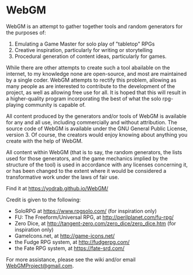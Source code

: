 # WebGM

WebGM is an attempt to gather together tools and random generators for the purposes of:
 1) Emulating a Game Master for solo play of "tabletop" RPGs
 2) Creative inspiration, particularly for writing or storytelling
 3) Procedural generation of content ideas, particularly for games.
 
While there are other attempts to create such a tool abailable on the internet, to my knowledge none are open-source, and most are maintained by a single coder. WebGM attempts to rectify this problem, allowing as many people as are interested to contribute to the development of the project, as well as allowing free use for all. It is hoped that this will result in a higher-quality program incorporating the best of what the solo rpg-playing community is capable of.
 
All content produced by the generators and/or tools of WebGM is available for any and all use, including commercially and without attribution. The source code of WebGM is available under the GNU General Public License, version 3. Of course, the creators would enjoy knowing about anything you create with the help of WebGM.

All content within WebGM (that is to say, the random generators, the lists used for those generators, and the game mechanics implied by the structure of the tool) is used in accordance with any licenses concerning it, or has been changed to the extent where it would be considered a transformative work under the laws of fair use. 

Find it at https://yodrab.github.io/WebGM/

Credit is given to the following:
 - SoloRPG at https://www.rpgsolo.com/ (for inspiration only)
 - FU: The Freeform/Universal RPG, at http://perilplanet.com/fu-rpg/
 - Zero Dice, at http://tangent-zero.com/zero_dice/zero_dice.htm (for inspiration only)
 - GameIcons.net, at http://game-icons.net/
 - the Fudge RPG system, at http://fudgerpg.com/
 - the Fate RPG system, at https://fate-srd.com/

For more assistance, please see the wiki and/or email WebGMProject@gmail.com.
